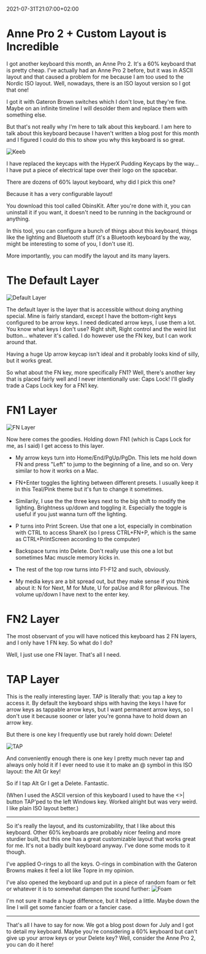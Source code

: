 2021-07-31T21:07:00+02:00
# Anne Pro 2 + Custom Layout is Incredible

I got another keyboard this month, an Anne Pro 2. It's a 60% keyboard that is pretty cheap. I've actually had an Anne Pro 2 before, but it was in ASCII layout and that caused a problem for me because I am too used to the Nordic ISO layout. Well, nowadays, there is an ISO layout version so I got that one!

I got it with Gateron Brown switches which I don't love, but they're fine. Maybe on an infinite timeline I will desolder them and replace them with something else.

But that's not really why I'm here to talk about this keyboard. I am here to talk about this keyboard because I haven't written a blog post for this month and I figured I could do this to show you why this keyboard is so great.

![Keeb](https://lambdan.se/img/DroopySlimHamster.JPG)
<figcaption>I have replaced the keycaps with the HyperX Pudding Keycaps by the way... I have put a piece of electrical tape over their logo on the spacebar.</figcaption>

There are dozens of 60% layout keyboard, why did I pick this one? 

Because it has a very configurable layout!

You download this tool called ObinsKit. After you're done with it, you can uninstall it if you want, it doesn't need to be running in the background or anything.

In this tool, you can configure a bunch of things about this keyboard, things like the lighting and Bluetooth stuff (it's a Bluetooth keyboard by the way, might be interesting to some of you, I don't use it).

More importantly, you can modify the layout and its many layers.

# The Default Layer

![Default Layer](https://lambdan.se/img/AnimatedOlivedrabPinemarten.png)

The default layer is the layer that is accessible without doing anything special. Mine is fairly standard, except I have the bottom-right keys configured to be arrow keys. I need dedicated arrow keys, I use them a lot. You know what keys I don't use? Right shift, Right control and the weird list button... whatever it's called. I do however use the FN key, but I can work around that.

Having a huge Up arrow keycap isn't ideal and it probably looks kind of silly, but it works great.

So what about the FN key, more specifically FN1? Well, there's another key that is placed fairly well and I never intentionally use: Caps Lock! I'll gladly trade a Caps Lock key for a FN1 key.

# FN1 Layer

![FN Layer](https://lambdan.se/img/BreakableFeistyWaterdragons.png)

Now here comes the goodies. Holding down FN1 (which is Caps Lock for me, as I said) I get access to this layer. 
 
- My arrow keys turn into Home/End/PgUp/PgDn. This lets me hold down FN and press "Left" to jump to the beginning of a line, and so on. Very similar to how it works on a Mac.

- FN+Enter toggles the lighting between different presets. I usually keep it in this Teal/Pink theme but it's fun to change it sometimes.

- Similarily, I use the the three keys next to the big shift to modify the lighting. Brightness up/down and toggling it. Especially the toggle is useful if you just wanna turn off the lighting.

- P turns into Print Screen. Use that one a lot, especially in combination with CTRL to access ShareX (so I press CTRL+FN+P, which is the same as CTRL+PrintScreen according to the computer)

- Backspace turns into Delete. Don't really use this one a lot but sometimes Mac muscle memory kicks in.

- The rest of the top row turns into F1-F12 and such, obviously.

- My media keys are a bit spread out, but they make sense if you think about it: N for Next, M for Mute, U for paUse and R for pRevious. The volume up/down I have next to the enter key.

# FN2 Layer

The most observant of you will have noticed this keyboard has 2 FN layers, and I only have 1 FN key. So what do I do? 

Well, I just use one FN layer. That's all I need.

# TAP Layer

This is the really interesting layer. TAP is literally that: you tap a key to access it. By default the keyboard ships with having the keys I have for arrow keys as tappable arrow keys, but I want permanent arrow keys, so I don't use it because sooner or later you're gonna have to hold down an arrow key.

But there is one key I frequently use but rarely hold down: Delete!

![TAP](https://lambdan.se/img/WhichFaintLimpkin.png)

And conveniently enough there is one key I pretty much never tap and always only hold it if I ever need to use it to make an @ symbol in this ISO layout: the Alt Gr key! 

So if I tap Alt Gr I get a Delete. Fantastic.

(When I used the ASCII version of this keyboard I used to have the <>| button TAP'ped to the left Windows key. Worked alright but was very weird. I like plain ISO layout better.)

------------------

So it's really the layout, and its customizability, that I like about this keyboard. Other 60% keyboards are probably nicer feeling and more sturdier built, but this one has a great customizable layout that works great for me. It's not a badly built keyboard anyway. I've done some mods to it though.

I've applied O-rings to all the keys. O-rings in combination with the Gateron Browns makes it feel a lot like Topre in my opinion.

I've also opened the keyboard up and put in a piece of random foam or felt or whatever it is to somewhat dampen the sound further: 
![Foam](https://lambdan.se/img/SurprisedShadowyBrontosaurus.jpg)

I'm not sure it made a huge difference, but it helped a little. Maybe down the line I will get some fancier foam or a fancier case.

-------------------------------

That's all I have to say for now. We got a blog post down for July and I got to detail my keyboard. Maybe you're considering a 60% keyboard but can't give up your arrow keys or your Delete key? Well, consider the Anne Pro 2, you can do it here!
